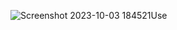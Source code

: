 
![Screenshot 2023-10-03 184521](https://github.com/varshashajan/HR-Dashboard-MySQL-PowerBI/assets/96130572/f26f19ce-0479-49b1-a023-7de3b8d3b877)Use




